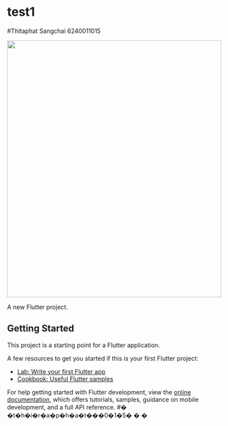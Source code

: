 # test1
#Thitaphat Sangchai 6240011015


<img src="1.jpg"  width="500" height="600">


A new Flutter project.

## Getting Started

This project is a starting point for a Flutter application.

A few resources to get you started if this is your first Flutter project:

- [Lab: Write your first Flutter app](https://docs.flutter.dev/get-started/codelab)
- [Cookbook: Useful Flutter samples](https://docs.flutter.dev/cookbook)

For help getting started with Flutter development, view the
[online documentation](https://docs.flutter.dev/), which offers tutorials,
samples, guidance on mobile development, and a full API reference.
#� �t�h�i�r�a�p�h�a�t�_�_�0�1�5�
�
�
